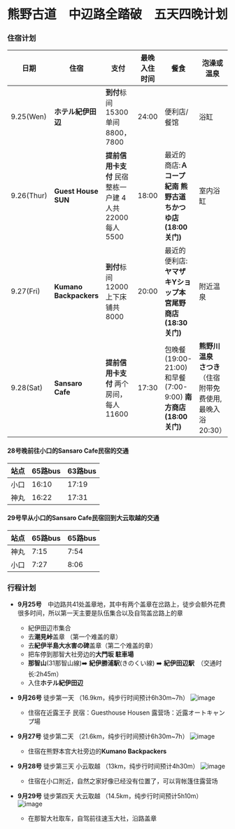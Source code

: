 # 熊野古道　中辺路全踏破　五天四晚计划

### 住宿计划
| 日期 | 住宿 | 支付 | 最晚入住时间 | 餐食 | 泡澡或温泉 |
| --- | --- | --- | --- | --- | --- |
| 9.25(Wen) | **ホテル紀伊田辺** | **到付**标间15300 单间8800，7800 | 24:00 | 便利店/餐馆 | 浴缸 |
| 9.26(Thur) | **Guest House SUN** | **提前信用卡支付** 民宿整栋一户建 4人共22000 每人5500 | 18:00 | 最近的商店:**Ａコープ紀南 熊野古道ちかつゆ店(18:00关门)** | 室内浴缸 |
| 9.27(Fri) | **Kumano Backpackers** | **到付**标间12000 上下床铺共8000 | 20:00 | 最近的便利店:**ヤマザキYショップ本宮尾野商店(18:30关门)** | 附近温泉 |
| 9.28(Sat) | **Sansaro Cafe** | **提前信用卡支付** 两个房间，每人11600 | 17:30 | 包晚餐(19:00-21:00)和早餐(7:00-9:00) **南方商店(18:00关门)** | **熊野川温泉　さつき**（住宿附带免费使用,最晚入浴20:30）|

#### 28号晚前往小口的Sansaro Cafe民宿的交通
| 站点 | 65路bus | 63路bus |
| --- | --- | --- |
| 小口 | 16:10 | 17:19 |
| 神丸 | 16:22 | 17:31 |

#### 29号早从小口的Sansaro Cafe民宿回到大云取越的交通
| 站点 | 65路bus | 65路bus |
| --- | --- | --- |
| 神丸 | 7:15 | 7:54 |
| 小口 | 7:27 | 8:06 |

### 行程计划
- **9月25号**　中边路共41处盖章地，其中有两个盖章在岔路上，徒步会额外花费很多时间，所以第一天主要是队伍集合以及自驾盖岔路上的章
    - 紀伊田辺市集合
    - 去**潮見峠**盖章 （第一个难盖的章）
    - 去**紀伊半島大水害の碑**盖章（第二个难盖的章）
    - 把车停到那智大社旁边的**大門坂 駐車場**
    - **那智山**(31那智山線)➡️ **紀伊勝浦駅**(きのくい線) ➡️ **紀伊田辺駅**　（交通时长:2h45m）
    - 入住**ホテル紀伊田辺**

- **9月26号**  徒步第一天 （16.9km，纯步行时间预计6h30m~7h）
![image](https://github.com/user-attachments/assets/d482f314-a6bc-45af-8e7d-77d441dba022)
    - 住宿在近露王子 民宿：Guesthouse Housen 露营场：近露オートキャンプ場

- **9月27号**  徒步第二天 （21.6km，纯步行时间预计6h30m~7h）
![image](https://github.com/user-attachments/assets/6b9efa26-46da-4751-9239-d3b7bfd66758)
    - 住宿在熊野本宫大社旁边的**Kumano Backpackers**

- **9月28号**  徒步第三天 小云取越 （13km，纯步行时间预计4h30m）
![image](https://github.com/user-attachments/assets/8e2d9198-8835-4cb0-9822-f64792c2d843)
    - 住宿在小口附近，自然之家好像已经没有位置了，可以背帐篷住露营场

- **9月29号**  徒步第四天 大云取越 （14.5km，纯步行时间预计5h10m）
![image](https://github.com/user-attachments/assets/06b7f920-ec63-4e6c-8392-8bd95ed2ef96)
    - 在那智大社取车，自驾前往速玉大社，沿路盖章
